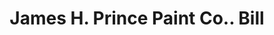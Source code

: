 ---
doi: 10.7916/D8G462HK
date_other: '1913'
date_other_textual: '1913'
form: printed ephemera
genre:
- Invoices
name:
- James H. Prince Paint Co.
object_in_context_url: https://biggert.cul.columbia.edu/items/view/ave_biggert_01790
subject_hierarchical_geographic:
- Boston, Massachusetts, United States
subject_name:
- James H. Prince Paint Co.
title: James H. Prince Paint Co.. Bill
sort_title: James H. Prince Paint Co.. Bill
call_number: ave_biggert_01790
coordinates:
- 42.35805555555556,-71.06361111111111
pid: ave_biggert_01790
identifiers: ave_biggert_01790
thumbnail: https://derivativo-3.library.columbia.edu/iiif/2/ldpd:490856/full/!256,256/0/native.jpg
permalink: "/biggert/ave_biggert_01790/"
layout: iiif-image-page
---